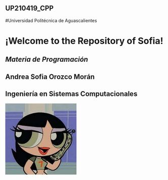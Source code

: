 
## UP210419_CPP
#Universidad Politécnica de Aguascalientes 
# ¡Welcome to the Repository of Sofia!
## ***Materia de Programación***

## Andrea Sofia Orozco Morán 
## Ingeniería en Sistemas Computacionales 


![Imagen](/imagenes/descarga.jpeg)
<br>

